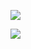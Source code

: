 [![](https://github-readme-stats.vercel.app/api?username=fey)](https://github.com/fey)

[![](https://www.codewars.com/users/fey/badges/micro)](https://www.codewars.com/users/fey)
<!--
**fey/fey** is a ✨ _special_ ✨ repository because its `README.md` (this file) appears on your GitHub profile.

Here are some ideas to get you started:

- 🔭 I’m currently working on ...
- 🌱 I’m currently learning ...
- 👯 I’m looking to collaborate on ...
- 🤔 I’m looking for help with ...
- 💬 Ask me about ...
- 📫 How to reach me: ...
- 😄 Pronouns: ...
- ⚡ Fun fact: ...
-->
